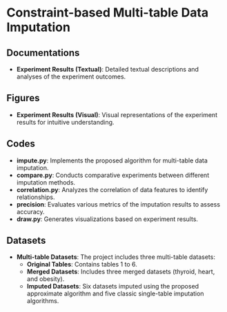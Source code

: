 # Constraint-based Multi-table Data Imputation

## Documentations
- **Experiment Results (Textual)**: Detailed textual descriptions and analyses of the experiment outcomes.

## Figures
- **Experiment Results (Visual)**: Visual representations of the experiment results for intuitive understanding.

## Codes
- **impute.py**: Implements the proposed algorithm for multi-table data imputation.
- **compare.py**: Conducts comparative experiments between different imputation methods.
- **correlation.py**: Analyzes the correlation of data features to identify relationships.
- **precision**: Evaluates various metrics of the imputation results to assess accuracy.
- **draw.py**: Generates visualizations based on experiment results.

## Datasets
- **Multi-table Datasets**: The project includes three multi-table datasets:
  - **Original Tables**: Contains tables 1 to 6.
  - **Merged Datasets**: Includes three merged datasets (thyroid, heart, and obesity).
  - **Imputed Datasets**: Six datasets imputed using the proposed approximate algorithm and five classic single-table imputation algorithms.
